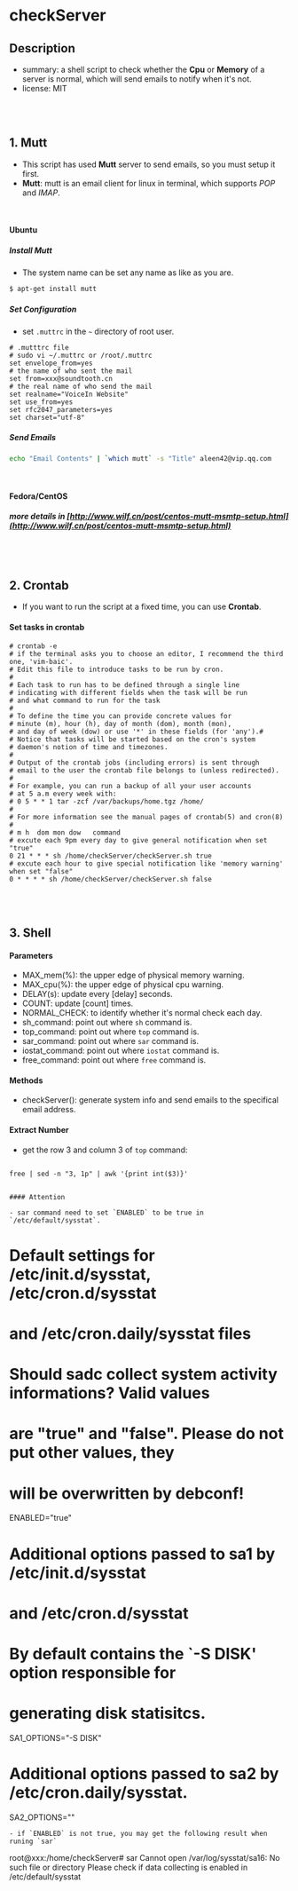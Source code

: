 # checkServer

## Description
- summary: a shell script to check whether the **Cpu** or **Memory** of a server is normal, which will send emails to notify when it's not.
- license: MIT

<br />
<br />

## 1. Mutt

- This script has used **Mutt** server to send emails, so you must setup it first.
- **Mutt**: mutt is an email client for linux in terminal, which supports *POP* and *IMAP*.

<br />

#### Ubuntu

##### Install Mutt

- The system name can be set any name as like as you are.

```bash
$ apt-get install mutt
```

##### Set Configuration

- set `.muttrc` in the `~` directory of root user.

```
# .mutttrc file
# sudo vi ~/.muttrc or /root/.muttrc
set envelope_from=yes
# the name of who sent the mail
set from=xxx@soundtooth.cn
# the real name of who send the mail
set realname="VoiceIn Website"
set use_from=yes
set rfc2047_parameters=yes
set charset="utf-8"
```

##### Send Emails
	
```bash
echo "Email Contents" | `which mutt` -s "Title" aleen42@vip.qq.com
```

<br />

#### Fedora/CentOS

##### more details in [http://www.wilf.cn/post/centos-mutt-msmtp-setup.html](http://www.wilf.cn/post/centos-mutt-msmtp-setup.html)

<br />
<br />

## 2. Crontab

- If you want to run the script at a fixed time, you can use **Crontab**.

#### Set tasks in crontab

```
# crontab -e
# if the terminal asks you to choose an editor, I recommend the third one, 'vim-baic'.
# Edit this file to introduce tasks to be run by cron.
# 
# Each task to run has to be defined through a single line
# indicating with different fields when the task will be run
# and what command to run for the task
# 
# To define the time you can provide concrete values for
# minute (m), hour (h), day of month (dom), month (mon),
# and day of week (dow) or use '*' in these fields (for 'any').# 
# Notice that tasks will be started based on the cron's system
# daemon's notion of time and timezones.
# 
# Output of the crontab jobs (including errors) is sent through
# email to the user the crontab file belongs to (unless redirected).
# 
# For example, you can run a backup of all your user accounts
# at 5 a.m every week with:
# 0 5 * * 1 tar -zcf /var/backups/home.tgz /home/
# 
# For more information see the manual pages of crontab(5) and cron(8)
# 
# m h  dom mon dow   command
# excute each 9pm every day to give general notification when set "true"
0 21 * * * sh /home/checkServer/checkServer.sh true
# excute each hour to give special notification like 'memory warning' when set "false"
0 * * * * sh /home/checkServer/checkServer.sh false
```

<br />
<br />

## 3. Shell

#### Parameters

- MAX_mem(%): the upper edge of physical memory warning.
- MAX_cpu(%): the upper edge of physical cpu warning.
- DELAY(s): update every [delay] seconds.
- COUNT: update [count] times.
- NORMAL_CHECK: to identify whether it's normal check each day.
- sh_command: point out where `sh` command is.
- top_command: point out where `top` command is.
- sar_command: point out where `sar` command is.
- iostat_command: point out where `iostat` command is.
- free_command: point out where `free` command is.

#### Methods

- checkServer(): generate system info and send emails to the specifical email address.

#### Extract Number

- get the row 3 and column 3 of `top` command:

	```bash
`free | sed -n "3, 1p" | awk '{print int($3)}'`
```

#### Attention

- sar command need to set `ENABLED` to be true in `/etc/default/sysstat`.

```
#
# Default settings for /etc/init.d/sysstat, /etc/cron.d/sysstat
# and /etc/cron.daily/sysstat files
#

# Should sadc collect system activity informations? Valid values
# are "true" and "false". Please do not put other values, they
# will be overwritten by debconf!
ENABLED="true"

# Additional options passed to sa1 by /etc/init.d/sysstat
# and /etc/cron.d/sysstat
# By default contains the `-S DISK' option responsible for
# generating disk statisitcs.
SA1_OPTIONS="-S DISK"

# Additional options passed to sa2 by /etc/cron.daily/sysstat.
SA2_OPTIONS=""
```
- if `ENABLED` is not true, you may get the following result when runing `sar`

```
root@xxx:/home/checkServer# sar
Cannot open /var/log/sysstat/sa16: No such file or directory
Please check if data collecting is enabled in /etc/default/sysstat
```

